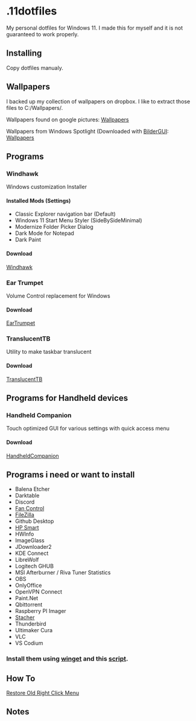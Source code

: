 # .11dotfiles
My personal dotfiles for Windows 11. I made this for myself and it is not guaranteed to work properly.

## Installing
Copy dotfiles manualy.

## Wallpapers
I backed up my collection of wallpapers on dropbox. I like to extract those files to C:/Wallpapers/.

Wallpapers found on google pictures:
[Wallpapers](https://www.dropbox.com/sh/jwpk6j30kf27uie/AAD2ql1Lt_4vTmNc93nnOOxoa?dl=1)

Wallpapers from Windows Spotlight (Downloaded with [BilderGUI](https://github.com/NietroMiner00/BilderGui):
[Wallpapers](https://www.dropbox.com/sh/nqb0yj9uv1vibci/AAAAgY7YDVB0RgqSfkMaDqICa?dl=1)

## Programs
### Windhawk
Windows customization Installer

#### Installed Mods (Settings)
- Classic Explorer navigation bar (Default)
- Windows 11 Start Menu Styler (SideBySideMinimal)
- Modernize Folder Picker Dialog
- Dark Mode for Notepad
- Dark Paint

#### Download
[Windhawk](https://windhawk.net/)



### Ear Trumpet
Volume Control replacement for Windows

#### Download
[EarTrumpet](https://eartrumpet.app/)



### TranslucentTB
Utility to make taskbar translucent

#### Download
[TranslucentTB](https://translucenttb.com/)



## Programs for Handheld devices
### Handheld Companion
Touch optimized GUI for various settings with quick access menu

#### Download
[HandheldCompanion](https://github.com/Valkirie/HandheldCompanion/releases)

## Programs i need or want to install
- Balena Etcher
- Darktable
- Discord
- [Fan Control](https://getfancontrol.com/)
- [FileZilla](https://filezilla-project.org/)
- Github Desktop
- [HP Smart](https://apps.microsoft.com/detail/9wzdncrfhwlh?SilentAuth=1&wa=wsignin1.0&hl=en-us&gl=US)
- HWInfo
- ImageGlass
- JDownloader2
- KDE Connect
- LibreWolf
- Logitech GHUB
- MSI Afterburner / Riva Tuner Statistics
- OBS
- OnlyOffice
- OpenVPN Connect
- Paint.Net
- Qbittorrent
- Raspberry PI Imager
- [Stacher](https://stacher.io/)
- Thunderbird
- Ultimaker Cura
- VLC
- VS Codium 

### Install them using [winget](https://winget.run/) and this [script](https://gist.github.com/miraficus/d35d5a4ecb42d9c9ff132c630bab6b97).


## How To
[Restore Old Right Click Menu](https://www.howtogeek.com/759449/how-to-get-full-context-menus-in-windows-11s-file-explorer/)

## Notes
